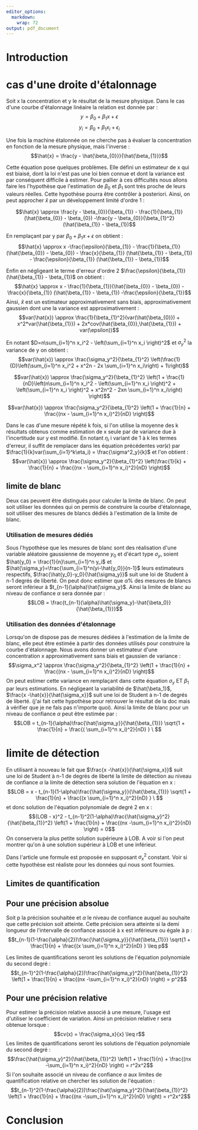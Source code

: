 ```yaml
---
editor_options:
  markdown:
    wrap: 72
output: pdf_document
---
```


# Introduction

# cas d'une droite d'étalonnage

Soit x la concentration et y le résultat de la mesure physique. Dans le
cas d'une courbe d'étalonnage linéaire la relation est donnée par :
$$y = \beta_{0} + \beta_{1}x + \epsilon$$
$$y_i = \beta_{0} + \beta_{1}x_i + \epsilon_i$$

Une fois la machine étalonnée on ne cherche pas à évaluer la
concentration en fonction de la mesure physique, mais l'inverse :
$$\hat{x} = \frac{y - \hat{\beta_{0}}}{\hat{\beta_{1}}}$$

Cette équation pose quelques problèmes. Elle défini un estimateur de x
qui est biaisé, dont la loi n'est pas une loi bien connue et dont la
variance est par conséquent difficile à estimer. Pour pallier à ces
difficultés nous allons faire les l'hypothèse que l'estimation de
$\beta_0$ et $\beta_1$ sont très proche de leurs valeurs réelles. Cette
hypothèse pourra être contrôler à posteriori. Ainsi, on peut approcher
$\hat{x}$ par un développement limité d'ordre 1 :

$$\hat{x} \approx \frac{y - \beta_{0}}{\beta_{1}} - \frac{1}{\beta_{1}}(\hat{\beta_{0}} - \beta_{0}) -\frac{y - \beta_{0}}{\beta_{1}^2} (\hat{\beta_{1}} - \beta_{1})$$

En remplaçant par y par $\beta_{0} + \beta_{1}x + \epsilon$ on obtient :
$$\hat{x} \approx x -\frac{\epsilon}{\beta_{1}} - \frac{1}{\beta_{1}}(\hat{\beta_{0}} - \beta_{0}) - \frac{x}{\beta_{1}} (\hat{\beta_{1}} - \beta_{1}) - \frac{\epsilon}{\beta_{1}} (\hat{\beta_{1}} - \beta_{1})$$

Enfin en négligeant le terme d'erreur d'ordre 2
$\frac{\epsilon}{\beta_{1}} (\hat{\beta_{1}} - \beta_{1})$ on obtient :
$$\hat{x} \approx x  - \frac{1}{\beta_{1}}(\hat{\beta_{0}} - \beta_{0}) - \frac{x}{\beta_{1}} (\hat{\beta_{1}} - \beta_{1})   -\frac{\epsilon}{\beta_{1}}$$
Ainsi, $\hat{x}$ est un estimateur approximativement sans biais,
approximativement gaussien dont une la variance est approximativement :
$$var(\hat{x}) \approx \frac{1}{\beta_{1}^2}(var(\hat{\beta_{0}}) + x^2*var(\hat{\beta_{1}}) + 2x*cov(\hat{\beta_{0}},\hat{\beta_{1}}) + var(\epsilon))$$

En notant $D=n\sum_{i=1}^n x_i^2 - \left(\sum_{i=1}^n x_i \right)^2$ et
$\sigma^2_y$ la variance de y on obtient :
$$var(\hat{x}) \approx \frac{\sigma_y^2}{\beta_{1}^2} \left(\frac{1}{D}\left(\sum_{i=1}^n x_i^2 + x^2n - 2x \sum_{i=1}^n x_i\right) + 1\right)$$

$$var(\hat{x}) \approx \frac{\sigma_y^2}{\beta_{1}^2} \left(1 + \frac{1}{nD}\left(n\sum_{i=1}^n x_i^2 - \left(\sum_{i=1}^n x_i \right)^2 + \left(\sum_{i=1}^n x_i \right)^2  + x^2n^2 - 2xn \sum_{i=1}^n x_i\right) \right)$$

$$var(\hat{x}) \approx \frac{\sigma_y^2}{\beta_{1}^2} \left(1 + \frac{1}{n} + \frac{(nx - \sum_{i=1}^n x_i)^2}{nD} \right)$$

Dans le cas d'une mesure répété k fois, si l'on utilise la moyenne des k
résultats obtenus comme estimation de x seule par de variance due à
l'incertitude sur y est modifié. En notant $\eta_i$ i variant de 1 à k
les termes d'erreur, il suffit de remplacer dans les équation
précédentes $var(\epsilon)$ par
$\frac{1}{k}var(\sum_{i=1}^k\eta_i) = \frac{\sigma^2_y}{k}$ et l'on
obtient :
$$var(\hat{x}) \approx \frac{\sigma_y^2}{\beta_{1}^2} \left(\frac{1}{k} + \frac{1}{n} + \frac{(nx - \sum_{i=1}^n x_i)^2}{nD} \right)$$

## limite de blanc

Deux cas peuvent être distingués pour calculer la limite de blanc. On
peut soit utiliser les données qui on permis de construire la courbe
d'étalonnage, soit utiliser des mesures de blancs dédiés à l'estimation
de la limite de blanc.

### Utilisation de mesures dédiés

Sous l'hypothèse que les mesures de blanc sont des réalisation d'une
variable aléatoire gaussienne de moyenne $y_0$ et d'écart type
$\sigma_y$, soient $\hat{y_0} = \frac{1}{n}\sum_{i=1}^n y_i$ et
$\hat{\sigma_y}=\frac{\sum_{i=1}^n(yi-\hat{y_0}}{n-1}$ leurs estimateurs
respectifs, $\frac{\hat{y_0}-y_0}{\hat{\sigma_y}}$ suit une loi de
Student à n-1 degrés de liberté. On peut donc estimer que $\alpha \%$
des mesures de blancs seront inférieur à
$t_{n-1}(\alpha)\hat{\sigma_y}$. Ainsi la limite de blanc au niveau de
confiance $\alpha$ sera donnée par :
$$LOB =  \frac{t_{n-1}(\alpha)\hat{\sigma_y}-\hat{\beta_0}}{\hat{\beta_{1}}}$$

### Utilisation des données d'étalonnage

Lorsqu'on de dispose pas de mesures dédiées à l'estimation de la limite
de blanc, elle peut être estimée à partir des données utilisés pour
construire la courbe d'étalonnage. Nous avons donner un estimateur d'une
concentration x approximativement sans biais et gaussien de variance :
$$\sigma_x^2 \approx \frac{\sigma_y^2}{\beta_{1}^2} \left(1 + \frac{1}{n} + \frac{(nx - \sum_{i=1}^n x_i)^2}{nD} \right)$$
On peut estimer cette variance en remplaçant dans cette équation
$\sigma_y$ ET $\beta_1$ par leurs estimations. En négligeant la
variabilité de $\hat{\beta_1}$, $\frac{x -\hat{x}}{\hat{\sigma_x}}$ suit
une loi de Student à n-1 de degrés de liberté. (j'ai fait cette
hypothèse pour retrouver le résultat de la doc mais à vérifier que je ne
fais pas n'importe quoi). Ainsi la limite de blanc pour un niveau de
confiance $\alpha$ peut être estimée par :
$$LOB = t_{n-1}(\alpha)\frac{\hat{\sigma_y}}{\hat{\beta_{1}}} \sqrt{1 + \frac{1}{n} + \frac{( \sum_{i=1}^n x_i)^2}{nD} } \ $$

# limite de détection

En utilisant à nouveau le fait que $\frac{x -\hat{x}}{\hat{\sigma_x}}$
suit une loi de Student à n-1 de degrés de liberté la limite de
détection au niveau de confiance $\alpha$ la limite de détection sera
solution de l'équation en x :
$$LOB = x - t_{n-1}(1-\alpha)\frac{\hat{\sigma_y}}{\hat{\beta_{1}}} \sqrt{1 + \frac{1}{n} + \frac{(x \sum_{i=1}^n x_i)^2}{nD} } \ $$
et donc solution de l'équation polynomiale de degré 2 en x :
$$(LOB - x)^2 - t_{n-1}^2(1-\alpha)\frac{\hat{\sigma_y}^2}{\hat{\beta_{1}}^2} \left(1 + \frac{1}{n} + \frac{(nx -\sum_{i=1}^n x_i)^2}{nD} \right) = 0$$
On conservera la plus petite solution supérieure à LOB. A voir si l'on
peut montrer qu'on à une solution supérieur à LOB et une inférieur.

Dans l'article une formule est proposée en supposant $\sigma^2_x$
constant. Voir si cette hypothèse est réaliste pour les données qui nous
sont fournies.

## Limites de quantification

## Pour une précision absolue

Soit p la précision souhaitée et $\alpha$ le niveau de confiance auquel
au souhaite que cette précision soit atteinte. Cette précision sera
atteinte si la demi longueur de l'intervalle de confiance associé à x
est inférieure ou égale à p :
$$t_{n-1}(1-\frac{\alpha}{2})\frac{\hat{\sigma_y}}{\hat{\beta_{1}}} \sqrt{1 + \frac{1}{n} + \frac{(x \sum_{i=1}^n x_i)^2}{nD} } \leq p$$

Les limites de quantifications seront les solutions de l'équation
polynomiale du second degré :
$$t_{n-1}^2(1-\frac{\alpha}{2})\frac{\hat{\sigma_y}^2}{\hat{\beta_{1}}^2} \left(1 + \frac{1}{n} + \frac{(nx -\sum_{i=1}^n x_i)^2}{nD} \right) = p^2$$

## Pour une précision relative

Pour estimer la précision relative associé à une mesure, l'usage est
d'utiliser le coefficient de variation. Ainsi un précision relative r
sera obtenue lorsque : $$cv(x) = \frac{\sigma_x}{x} \leq r$$ Les limites
de quantifications seront les solutions de l'équation polynomiale du
second degré :
$$\frac{\hat{\sigma_y}^2}{\hat{\beta_{1}}^2} \left(1 + \frac{1}{n} + \frac{(nx -\sum_{i=1}^n x_i)^2}{nD} \right) = r^2x^2$$
Si l'on souhaite associé un niveau de confiance $\alpha$ aux limites de
quantification relative on chercher les solution de l'équation :
$$t_{n-1}^2(1-\frac{\alpha}{2})\frac{\hat{\sigma_y}^2}{\hat{\beta_{1}}^2} \left(1 + \frac{1}{n} + \frac{(nx -\sum_{i=1}^n x_i)^2}{nD} \right) = r^2x^2$$

# Conclusion
